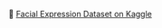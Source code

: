
🔗 [Facial Expression Dataset on Kaggle](https://www.kaggle.com/datasets/durbas/facial-expression-dataset)

